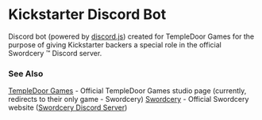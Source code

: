 # Kickstarter Discord Bot

Discord bot (powered by [discord.js](https://discord.js.org/)) created for TempleDoor Games for the purpose of giving Kickstarter backers a special role in the official Swordcery :tm: Discord server.

### See Also

[TempleDoor Games](https://templedoorgames.com) - Official TempleDoor Games studio page (currently, redirects to their only game - Swordcery)
[Swordcery](https://swordcerygame.com/) - Official Swordcery website ([Swordcery Discord Server](https://discord.gg/YNMYDr7))